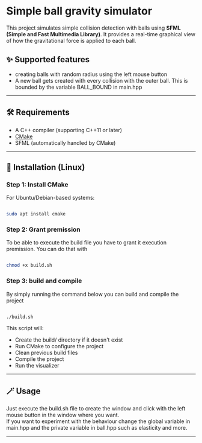 # Simple ball gravity simulator

This project simulates simple collision detection with balls using **SFML (Simple and Fast Multimedia Library)**. It provides a real-time graphical view of how the gravitational force is applied to each ball.

## ✨ Supported features

- creating balls with random radius using the left mouse button
- A new ball gets created with every collision with the outer ball. This is bounded by the variable BALL_BOUND in main.hpp

---

## 🛠 Requirements

- A C++ compiler (supporting C++11 or later)
- [CMake](https://cmake.org/)
- SFML (automatically handled by CMake)

---

## 🐧 Installation (Linux)

### Step 1: Install CMake

For Ubuntu/Debian-based systems:

```bash

sudo apt install cmake

```

### Step 2: Grant premission

To be able to execute the build file you have to grant it execution premission. You can do that with

```bash

chmod +x build.sh

```

### Step 3: build and compile

By simply running the command below you can build and compile the project

```bash

./build.sh

```

This script will:

 - Create the build/ directory if it doesn't exist
 - Run CMake to configure the project
 - Clean previous build files
 - Compile the project
 - Run the visualizer

---

## 🪄 Usage

Just execute the build.sh file to create the window and click with the left mouse button in the window where you want.<br>
If you want to experiment with the behaviour change the global variable in main.hpp and the private variable in ball.hpp such as elasticity and more.

---